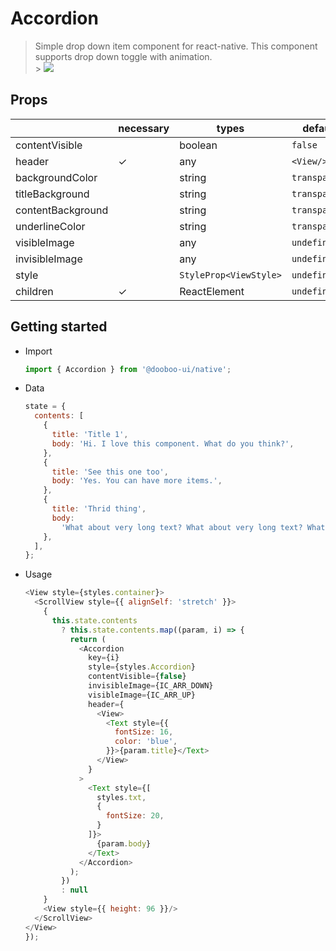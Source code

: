 # Accordion

> Simple drop down item component for react-native. This component supports drop down toggle with animation.<br/> > <img src="https://user-images.githubusercontent.com/27461460/47951961-a7a7e500-dfab-11e8-9189-86c0eddb6e12.gif"/>

## Props

|                   | necessary | types                  | default       |
| ----------------- | --------- | ---------------------- | ------------- |
| contentVisible    |           | boolean                | `false`       |
| header            | ✓         | any                    | `<View/>`     |
| backgroundColor   |           | string                 | `transparent` |
| titleBackground   |           | string                 | `transparent` |
| contentBackground |           | string                 | `transparent` |
| underlineColor    |           | string                 | `transparent` |
| visibleImage      |           | any                    | `undefined`   |
| invisibleImage    |           | any                    | `undefined`   |
| style             |           | `StyleProp<ViewStyle>` | `undefined`   |
| children          | ✓         | ReactElement           | `undefined`   |


## Getting started

- Import

  ```javascript
  import { Accordion } from '@dooboo-ui/native';
  ```

- Data

  ```javascript
  state = {
    contents: [
      {
        title: 'Title 1',
        body: 'Hi. I love this component. What do you think?',
      },
      {
        title: 'See this one too',
        body: 'Yes. You can have more items.',
      },
      {
        title: 'Thrid thing',
        body:
          'What about very long text? What about very long text? What about very long text? What about very long text? What about very long text? What about very long text? What about very long text? What about very long text? What about very long text? What about very long text? What about very long text? What about very long text?',
      },
    ],
  };
  ```

- Usage
  ```javascript
  <View style={styles.container}>
    <ScrollView style={{ alignSelf: 'stretch' }}>
      {
        this.state.contents
          ? this.state.contents.map((param, i) => {
            return (
              <Accordion
                key={i}
                style={styles.Accordion}
                contentVisible={false}
                invisibleImage={IC_ARR_DOWN}
                visibleImage={IC_ARR_UP}
                header={
                  <View>
                    <Text style={{
                      fontSize: 16,
                      color: 'blue',
                    }}>{param.title}</Text>
                  </View>
                }
              >
                <Text style={[
                  styles.txt,
                  {
                    fontSize: 20,
                  }
                ]}>
                  {param.body}
                </Text>
              </Accordion>
            );
          })
          : null
      }
      <View style={{ height: 96 }}/>
    </ScrollView>
  </View>
  });
  ```

